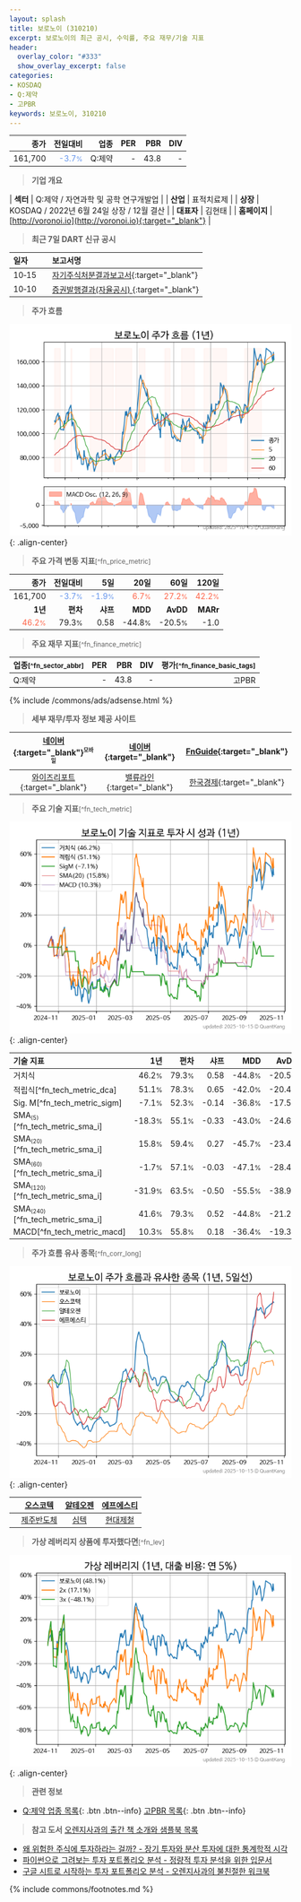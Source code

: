 ```yaml
---
layout: splash
title: 보로노이 (310210)
excerpt: 보로노이의 최근 공시, 수익률, 주요 재무/기술 지표
header:
  overlay_color: "#333"
  show_overlay_excerpt: false
categories:
- KOSDAQ
- Q:제약
- 고PBR
keywords: 보로노이, 310210
---
```


| **종가** | **전일대비** | **업종** | **PER** | **PBR** | **DIV** |
| -------: | -----------: | -------: | ------: | ------: | ------: |
| 161,700 | <span style="color: cornflowerblue">-3.7<small>%</small></span> | Q:제약 | - | 43.8 | - |

<!-- more -->


> **기업 개요**<a id="company"></a>

| <span style="white-space:nowrap;">**섹터**</span> | Q:제약 / 자연과학 및 공학 연구개발업 |
| <span style="white-space:nowrap;">**산업**</span> | 표적치료제 |
| <span style="white-space:nowrap;">**상장**</span> | KOSDAQ / 2022년 6월 24일 상장 / 12월 결산 |
| <span style="white-space:nowrap;">**대표자**</span> | 김현태 |
| <span style="white-space:nowrap;">**홈페이지**</span> | [http://voronoi.io](http://voronoi.io){:target="_blank"} |


> **최근 7일 DART 신규 공시**<a id="dart"></a>

| **일자** |      | **보고서명** |
| :------- | :--- | :----------- |
| 10&#x2011;15 | | [자기주식처분결과보고서](https://dart.fss.or.kr/dsaf001/main.do?rcpNo=20251015000046){:target="_blank"} |
| 10&#x2011;10 | | [증권발행결과(자율공시)              ](https://dart.fss.or.kr/dsaf001/main.do?rcpNo=20251010900427){:target="_blank"} |


> **주가 흐름**<a id="price"></a>

![310210](/stock/images/310210.png){: .align-center}


> **주요 가격 변동 지표**<small>[^fn_price_metric]</small>

| **종가** | **전일대비** | **5일** | **20일** | **60일** | **120일** |
| -------: | -----------: | ------: | -------: | -------: | --------: |
| 161,700 | <span style="color: cornflowerblue">-3.7<small>%</small></span> | <span style="color: cornflowerblue">-1.9<small>%</small></span> | <span style="color: tomato">6.7<small>%</small></span> | <span style="color: tomato">27.2<small>%</small></span> | <span style="color: tomato">42.2<small>%</small></span> |
| **1년** | **편차** | **샤프** | **MDD** | **AvDD** | **MARr** |
| <span style="color: tomato">46.2<small>%</small></span> | 79.3<small>%</small> | 0.58 | -44.8<small>%</small> | -20.5<small>%</small> | -1.0 |


> **주요 재무 지표**<small>[^fn_finance_metric]</small>

| **업종**<small>[^fn_sector_abbr]</small> | **PER** | **PBR** | **DIV** | **평가**<small>[^fn_finance_basic_tags]</small> |
| :--------------------------------------- | ------: | ------: | ------: | ----------------------------------------------: |
| Q:제약 | - | 43.8 | - | 고PBR |



{% include /commons/ads/adsense.html %}

> **세부 재무/투자 정보 제공 사이트**

| [네이버](https://m.stock.naver.com/domestic/stock/310210/finance/summary){:target="_blank"}<sup><small>모바일</small></sup> | [네이버](https://finance.naver.com/item/coinfo.naver?code=310210){:target="_blank"} | [FnGuide](https://comp.fnguide.com/SVO2/ASP/SVD_Invest.asp?gicode=A310210&MenuYn=Y){:target="_blank"} |
| :---: | :---: | :---: |
| [와이즈리포트](https://comp.wisereport.co.kr/company/c1040001.aspx?cmp_cd=310210){:target="_blank"} | [밸류라인](https://www.valueline.co.kr/finance/summary/310210){:target="_blank"} | [한국경제](https://markets.hankyung.com/stock/310210/financial-summary){:target="_blank"} |


> **주요 기술 지표**<small>[^fn_tech_metric]</small>


![310210](/stock/images/310210_tech.png){: .align-center}

| **기술 지표** | **1년** | **편차** | **샤프** | **MDD** | **AvDD** |
| :------------ | ------: | -----------: | -------: | ------: | -------: |
| 거치식 | 46.2<small>%</small> | 79.3<small>%</small> | 0.58 | -44.8<small>%</small> | -20.5<small>%</small> |
| 적립식[^fn_tech_metric_dca] | 51.1<small>%</small> | 78.3<small>%</small> | 0.65 | -42.0<small>%</small> | -20.4<small>%</small> |
| Sig. M[^fn_tech_metric_sigm] | -7.1<small>%</small> | 52.3<small>%</small> | -0.14 | -36.8<small>%</small> | -17.5<small>%</small> |
| SMA<small><sub>(5)</sub></small>[^fn_tech_metric_sma_i] | -18.3<small>%</small> | 55.1<small>%</small> | -0.33 | -43.0<small>%</small> | -24.6<small>%</small> |
| SMA<small><sub>(20)</sub></small>[^fn_tech_metric_sma_i] | 15.8<small>%</small> | 59.4<small>%</small> | 0.27 | -45.7<small>%</small> | -23.4<small>%</small> |
| SMA<small><sub>(60)</sub></small>[^fn_tech_metric_sma_i] | -1.7<small>%</small> | 57.1<small>%</small> | -0.03 | -47.1<small>%</small> | -28.4<small>%</small> |
| SMA<small><sub>(120)</sub></small>[^fn_tech_metric_sma_i] | -31.9<small>%</small> | 63.5<small>%</small> | -0.50 | -55.5<small>%</small> | -38.9<small>%</small> |
| SMA<small><sub>(240)</sub></small>[^fn_tech_metric_sma_i] | 41.6<small>%</small> | 79.3<small>%</small> | 0.52 | -44.8<small>%</small> | -21.2<small>%</small> |
| MACD[^fn_tech_metric_macd] | 10.3<small>%</small> | 55.8<small>%</small> | 0.18 | -36.4<small>%</small> | -19.3<small>%</small> |


> **주가 흐름 유사 종목**<a id="corr"></a><small>[^fn_corr_long]</small>

![310210](/stock/images/310210_corr.png){: .align-center}

|       | [오스코텍](/039200/) | [알테오젠](/196170/) | [에프에스티](/036810/) |
| :---: | :------------------------------------: | :------------------------------------: | :------------------------------------: |
|       | [제주반도체](/080220/) | [심텍](/222800/) | [현대제철](/004020/) |


> **가상 레버리지 상품에 투자했다면**<a id="2x"></a><small>[^fn_lev]</small>

![310210](/stock/images/310210_2x.png){: .align-center}


> **관련 정보**

- [Q:제약 업종 목록](/stats/sector/kosdaq_업종_제약_종목/){: .btn .btn--info} [고PBR 목록](/fn/fn_high_pbr/){: .btn .btn--info}

> **참고 도서** [오렌지사과의 출간 책 소개와 샘플북 목록](https://kongdori.tistory.com/691)

- [왜 위험한 주식에 투자하라는 걸까? - 장기 투자와 분산 투자에 대한 통계학적 시각](https://kongdori.tistory.com/421)
- [파이썬으로 그려보는 투자 포트폴리오 분석  - 정량적 투자 분석을 위한 입문서](https://kongdori.tistory.com/643)
- [구글 시트로 시작하는 투자 포트폴리오 분석 - 오렌지사과의 불친절한 워크북](https://kongdori.tistory.com/449)


{% include commons/footnotes.md %}
